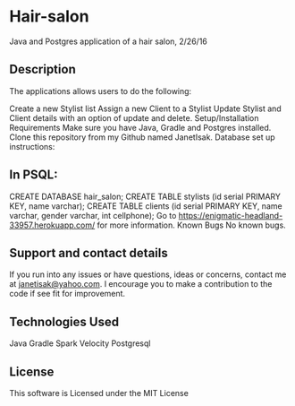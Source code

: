 # Hair-salon

Java and Postgres application of a hair salon, 2/26/16

## Description

The applications allows users to do the following:

Create a new Stylist list
Assign a new Client to a Stylist
Update Stylist and Client details with an option of update and delete.
Setup/Installation Requirements
Make sure you have Java, Gradle and Postgres installed.
Clone this repository from my Github named JanetIsak.
Database set up instructions:

## In PSQL:

CREATE DATABASE hair_salon;
CREATE TABLE stylists (id serial PRIMARY KEY, name varchar);
CREATE TABLE clients (id serial PRIMARY KEY, name varchar, gender varchar, int cellphone);
Go to https://enigmatic-headland-33957.herokuapp.com/ for more information.
Known Bugs
No known bugs.

## Support and contact details

If you run into any issues or have questions, ideas or concerns, contact me at janetisak@yahoo.com. I encourage you to make a contribution to the code if see fit for improvement.

## Technologies Used
Java
Gradle
Spark
Velocity
Postgresql

## License

This software is Licensed under the MIT License
